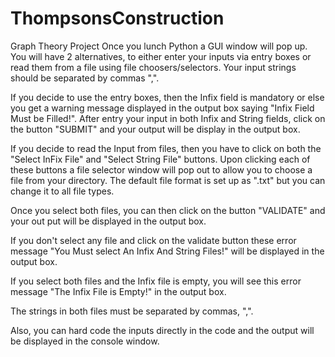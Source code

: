 # ThompsonsConstruction
Graph Theory Project
Once you lunch Python a GUI window will pop up.
You will have 2 alternatives, to either enter your inputs via entry boxes or read them from a file using file choosers/selectors.
Your input strings should be separated by commas ",".

If you decide to use the entry boxes, then the Infix field is mandatory or else you get a warning message displayed in the output
box saying "Infix Field Must be Filled!".
After entry your input in both Infix and String fields, click on the button "SUBMIT" and your output will be display in the output box.

If you decide to read the Input from files, then you have to click on both the "Select InFix File" and "Select String File" buttons.
Upon clicking each of these buttons a file selector window will pop out to allow you to choose a file from your directory. The default 
file format is set up as ".txt" but you can change it to all file types.

Once you select both files, you can then click on the button "VALIDATE" and your out put will be displayed in the output box.

If you don't select any file and click on the validate button these error message "You Must select An Infix And String Files!" will be displayed in the output box.

If you select both files and the Infix file is empty, you will see this error message "The Infix File is Empty!" in the output box.

The strings in both files must be separated by commas, ",".

Also, you can hard code the inputs directly in the code and the output will be displayed in the console window.